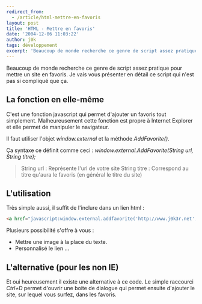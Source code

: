 ```yaml
---
redirect_from:
  - /article/html-mettre-en-favoris
layout: post
title: 'HTML - Mettre en favoris'
date: '2004-12-06 11:03:22'
author: j0k
tags: développement
excerpt: 'Beaucoup de monde recherche ce genre de script assez pratique pour mettre un site en favoris.  Je vais vous présenter en détail ce script qui n''est pas si compliqué que ça.'
---
```


Beaucoup de monde recherche ce genre de script assez pratique pour mettre un site en favoris.  Je vais vous présenter en détail ce script qui n'est pas si compliqué que ça.

## **La fonction en elle-même**

 C'est une fonction javascript qui permet d'ajouter un favoris tout simplement.
 Malheureusement cette fonction est propre à Internet Explorer et elle permet de manipuler le navigateur.

 Il faut utiliser l'objet *window.external* et la méthode *AddFavorite()*.

  Ça syntaxe ce définit comme ceci :
*window.external.AddFavorite(String url, String titre);*
 > String url : Représente l'url de votre site
 > String titre : Correspond au titre qu'aura le favoris (en général le titre du site)

## **L'utilisation**

 Très simple aussi, il suffit de l'inclure dans un lien html :

```html
<a href="javascript:window.external.addfavorite('http://www.j0k3r.net','Site perso de j0k3r_n0ir')">Ajoutez-moi au favoris</a>
```

Plusieurs possibilité s'offre à vous :

 - Mettre une image à la place du texte.
 - Personnalisé le lien ...

## **L'alternative (pour les non IE)**

 Et oui heureusement il existe une alternative à ce code. Le simple raccourci *Ctrl+D* permet d'ouvrir une boite de dialogue qui permet ensuite d'ajouter le site, sur lequel vous surfez, dans les favoris.
